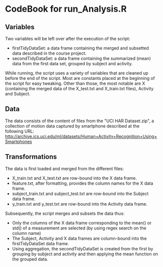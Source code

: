CodeBook for run_Analysis.R
===========================

Variables
---------

Two variables will be left over after the execution of the script:

- firstTidyDataSet: a data frame containing the merged and subsetted data described in the course project.
- secondTidyDataSet: a data frame containing the summarized (mean) data from the first data set, grouped by subject and activity.

While running, the script uses a variety of variables that are cleaned up before the end of the script. Most are constants placed at the beginning of the script for easy tweaking. Other than those, the most notable are X (containing the merged data of the X_test.txt and X_train.txt files), Activity and Subject.

Data
----

The data consists of the content of files from the "UCI HAR Dataset.zip", a collection of motion data captured by smartphone described at the following URL: http://archive.ics.uci.edu/ml/datasets/Human+Activity+Recognition+Using+Smartphones

Transformations
---------------

The data is first loaded and merged from the different files:
- X_train.txt and X_test.txt are row-bound into the X data frame.
- feature.txt, after formatting, provides the column names for the X data frame.
- subject_train.txt and subject_test.txt are row-bound into the Subject data frame.
- y_train.txt and y_test.txt are row-bound into the Activity data frame.

Subsequently, the script merges and subsets the data thus:
- Only the columns of the X data frame corresponding to the mean() or std() of a measurement are selected (by using regex search on the column name)
- The Subject, Activity and X data frames are column-bound into the firstTidyDataSet data frame.
- Using aggregation, the secondTidyDataSet is created from the first by grouping by subject and activity and then applying the mean function on the grouped data.
